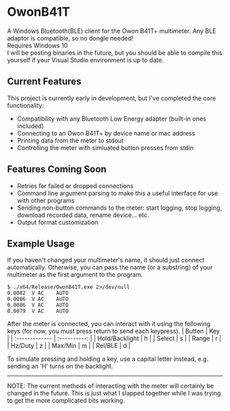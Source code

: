 # OwonB41T
A Windows Bluetooth(BLE) client for the Owon B41T+ multimeter. Any BLE adaptor is compatible, so no dongle needed!  
Requires Windows 10  
I will be posting binaries in the future, but you should be able to compile this yourself if your Visual Studio environment is up to date.

## Current Features
This project is currently early in development, but I've completed the core functionality: 
* Compatibility with any Bluetooth Low Energy adapter (built-in ones included)
* Connecting to an Owon B41T+ by device name or mac address
* Printing data from the meter to stdout
* Controlling the meter with simluated button presses from stdin

## Features Coming Soon
* Retries for failed or dropped connections
* Command line argument parsing to make this a useful interface for use with other programs
* Sending non-button commands to the meter: start logging, stop logging, download recorded data, rename device... etc.
* Output format customization

## Example Usage
If you haven't changed your multimeter's name, it should just connect automatically. Otherwise, you can pass the name (or a substring) of your multimeter as the first argument to the program.
```
$ ./x64/Release/OwonB41T.exe 2>/dev/null
0.0082  V AC    AUTO
0.0086  V AC    AUTO
0.0086  V AC    AUTO
0.0079  V AC    AUTO
```
After the meter is connected, you can interact with it using the following keys (for now, you must press return to send each keypress).
| Button | Key | 
| :------------- | :----------: |
| Hold/Backlight | h |
| Select | s |
| Range | r |
| Hz/Duty | z |
| Max/Min | m |
| Rel/BLE | d |

To simulate pressing and holding a key, use a capital letter instead, e.g. sending an 'H' turns on the backlight. 

---

NOTE: The current methods of interacting with the meter will certainly be changed in the future. This is just what I slapped together while I was trying to get the more complicated bits working.
